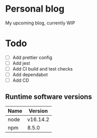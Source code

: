 # Personal blog

My upcoming blog, currently WIP

# Todo

- [ ] Add prettier config
- [ ] Add jest
- [ ] Add CI build and test checks
- [ ] Add dependabot
- [ ] Add CD

## Runtime software versions

| Name | Version  |
| ---- | -------- |
| node | v16.14.2 |
| npm  | 8.5.0    |
